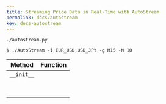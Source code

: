 ```yaml
---
title: Streaming Price Data in Real-Time with AutoStream
permalink: docs/autostream
key: docs-autostream
---
```

`./autostream.py`


```
$ ./AutoStream -i EUR_USD,USD_JPY -g M15 -N 10
```



|           Method           | Function                                                                                           |
| :------------------------: | -------------------------------------------------------------------------------------------------- |
|         `__init__`         |    |
|         |       |
|         |       |
|         |       |
|         |       |
|         |       |
|         |       |
|         |       |
|         |       |




